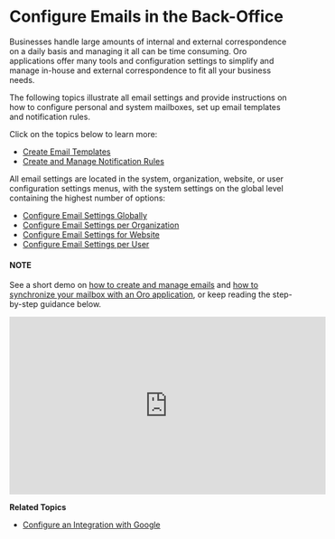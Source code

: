 <a id="admin-guide-email-configuration"></a>

# Configure Emails in the Back-Office

Businesses handle large amounts of internal and external correspondence on a daily basis and managing it all can be time consuming. Oro applications offer many tools and configuration settings to simplify and manage in-house and external correspondence to fit all your business needs.

The following topics illustrate all email settings and provide instructions on how to configure personal and system mailboxes, set up email templates and notification rules.

Click on the topics below to learn more:

* [Create Email Templates](email-templates.md#user-guide-email-template)
* [Create and Manage Notification Rules](notification-rules.md#system-notification-rules)

All email settings are located in the system, organization, website, or user configuration settings menus, with the system settings on the global level containing the highest number of options:

* [Configure Email Settings Globally](../configuration/system/general-setup/global-email.md#admin-configuration-email-configuration-global)
* [Configure Email Settings per Organization](../user-management/organizations/org-configuration/general-setup-org/organization-email-settings.md#admin-configuration-email-configuration-organization)
* [Configure Email Settings for Website](../websites/web-configuration/general-sys-config/general/website-email-settings.md#admin-configuration-system-mailboxes-website)
* [Configure Email Settings per User](../user-management/users/configuration/user-email-settings.md#admin-configuration-email-configuration-user)

#### NOTE
See a short demo on <a href="https://academy.oroinc.com/media-library/create-manage-emails-orocrm" target="_blank">how to create and manage emails</a> and <a href="https://academy.oroinc.com/media-library/synchronize-mailbox-orocrm" target="_blank">how to synchronize your mailbox with an Oro application</a>, or keep reading the step-by-step guidance below.

<iframe width="560" height="315" src="https://www.youtube.com/embed/hTI0IWEsSF4" frameborder="0" allowfullscreen></iframe>

**Related Topics**

* [Configure an Integration with Google](../configuration/system/integrations/google-settings/google-integration.md#system-configuration-integrations-google)
